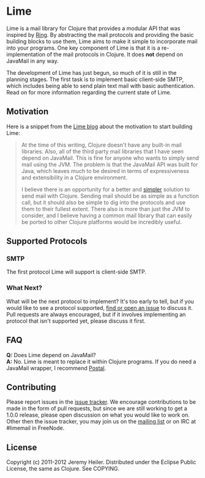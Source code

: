 # Lime

Lime is a mail library for Clojure that provides a modular API that was inspired by [Ring](https://github.com/mmcgrana/ring). By abstracting the mail protocols and providing the basic building blocks to use them, Lime aims to make it simple to incorporate mail into your programs. One key component of Lime is that it is a re-implementation of the mail protocols in Clojure. It does **not** depend on JavaMail in any way.

The development of Lime has just begun, so much of it is still in the planning stages. The first task is to implement basic client-side SMTP, which includes being able to send plain text mail with basic authentication. Read on for more information regarding the current state of Lime.

## Motivation

Here is a snippet from the [Lime blog](http://limemail.org/2012/01/20/a-better-way-to-mail.html) about the motivation to start building Lime:

> At the time of this writing, Clojure doesn't have any built-in mail libraries. Also, all of the third party mail libraries that I have seen depend on JavaMail. This is fine for anyone who wants to simply send mail using the JVM. The problem is that the JavaMail API was built for Java, which leaves much to be desired in terms of expressiveness and extensibility in a Clojure environment.
>
>  I believe there is an opportunity for a better and [simpler](http://www.infoq.com/presentations/Simple-Made-Easy) solution to send mail with Clojure. Sending mail should be as simple as a function call, but it should also be simple to dig into the protocols and use them to their fullest extent. There also is more than just the JVM to consider, and I believe having a common mail library that can easily be ported to other Clojure platforms would be incredibly useful.

## Supported Protocols

### SMTP

The first protocol Lime will support is client-side SMTP.

### What Next?

What will be the next protocol to implement? It's too early to tell, but if you would like to see a protocol supported, [find or open an issue](https://github.com/jeremyheiler/lime/issues) to discuss it. Pull requests are always encouraged, but if it involves implementing an protocol that isn't supported yet, please discuss it first.

## FAQ

**Q:** Does Lime depend on JavaMail?  
**A:** No. Lime is meant to replace it within Clojure programs. If you do need a JavaMail wrapper, I recommend [Postal](https://github.com/drewr/postal).

## Contributing

Please report issues in the [issue tracker](https://github.com/jeremyheiler/lime/issues). We encourage contributions to be made in the form of pull requests, but since we are still working to get a 1.0.0 release, please open discussion on what you would like to work on. Other then the issue tracker, you may join us on the [mailing list](http://groups.google.com/group/limemail) or on IRC at #limemail in FreeNode.

## License

Copyright (c) 2011-2012 Jeremy Heiler. Distributed under the Eclipse Public License, the same as Clojure. See COPYING.
